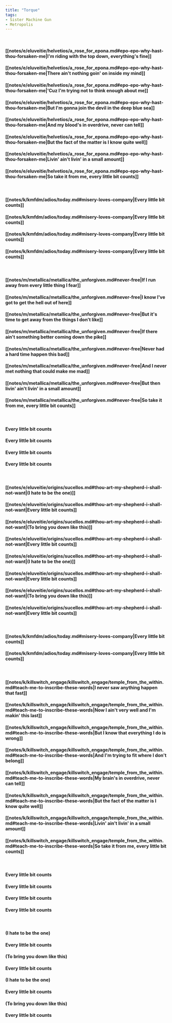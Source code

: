 ```yaml
---
title: "Torque"
tags:
- Sister Machine Gun
- Metropolis
---
```

&nbsp;
#### [[notes/e/eluveitie/helvetios/a_rose_for_epona.md#epo-epo-why-hast-thou-forsaken-me|I'm riding with the top down, everything's fine]]
#### [[notes/e/eluveitie/helvetios/a_rose_for_epona.md#epo-epo-why-hast-thou-forsaken-me|There ain't nothing goin' on inside my mind]]
#### [[notes/e/eluveitie/helvetios/a_rose_for_epona.md#epo-epo-why-hast-thou-forsaken-me|'Cuz I'm trying not to think enough about me]]
#### [[notes/e/eluveitie/helvetios/a_rose_for_epona.md#epo-epo-why-hast-thou-forsaken-me|But I'm gonna join the devil in the deep blue sea]]
#### [[notes/e/eluveitie/helvetios/a_rose_for_epona.md#epo-epo-why-hast-thou-forsaken-me|And my blood's in overdrive, never can tell]]
#### [[notes/e/eluveitie/helvetios/a_rose_for_epona.md#epo-epo-why-hast-thou-forsaken-me|But the fact of the matter is I know quite well]]
#### [[notes/e/eluveitie/helvetios/a_rose_for_epona.md#epo-epo-why-hast-thou-forsaken-me|Livin' ain't livin' in a small amount]]
#### [[notes/e/eluveitie/helvetios/a_rose_for_epona.md#epo-epo-why-hast-thou-forsaken-me|So take it from me, every little bit counts]]
&nbsp;
#### [[notes/k/kmfdm/adios/today.md#misery-loves-company|Every little bit counts]]
#### [[notes/k/kmfdm/adios/today.md#misery-loves-company|Every little bit counts]]
#### [[notes/k/kmfdm/adios/today.md#misery-loves-company|Every little bit counts]]
#### [[notes/k/kmfdm/adios/today.md#misery-loves-company|Every little bit counts]]
&nbsp;
#### [[notes/m/metallica/metallica/the_unforgiven.md#never-free|If I run away from every little thing I fear]]
#### [[notes/m/metallica/metallica/the_unforgiven.md#never-free|I know I've got to get the hell out of here]]
#### [[notes/m/metallica/metallica/the_unforgiven.md#never-free|But it's time to get away from the things I don't like]]
#### [[notes/m/metallica/metallica/the_unforgiven.md#never-free|If there ain't something better coming down the pike]]
#### [[notes/m/metallica/metallica/the_unforgiven.md#never-free|Never had a hard time happen this bad]]
#### [[notes/m/metallica/metallica/the_unforgiven.md#never-free|And I never met nothing that could make me mad]]
#### [[notes/m/metallica/metallica/the_unforgiven.md#never-free|But then livin' ain't livin' in a small amount]]
#### [[notes/m/metallica/metallica/the_unforgiven.md#never-free|So take it from me, every little bit counts]]
&nbsp;
#### Every little bit counts
#### Every little bit counts
#### Every little bit counts
#### Every little bit counts
&nbsp;
#### [[notes/e/eluveitie/origins/sucellos.md#thou-art-my-shepherd-i-shall-not-want|(I hate to be the one)]]
#### [[notes/e/eluveitie/origins/sucellos.md#thou-art-my-shepherd-i-shall-not-want|Every little bit counts]]
#### [[notes/e/eluveitie/origins/sucellos.md#thou-art-my-shepherd-i-shall-not-want|(To bring you down like this)]]
#### [[notes/e/eluveitie/origins/sucellos.md#thou-art-my-shepherd-i-shall-not-want|Every little bit counts]]
#### [[notes/e/eluveitie/origins/sucellos.md#thou-art-my-shepherd-i-shall-not-want|(I hate to be the one)]]
#### [[notes/e/eluveitie/origins/sucellos.md#thou-art-my-shepherd-i-shall-not-want|Every little bit counts]]
#### [[notes/e/eluveitie/origins/sucellos.md#thou-art-my-shepherd-i-shall-not-want|(To bring you down like this)]]
#### [[notes/e/eluveitie/origins/sucellos.md#thou-art-my-shepherd-i-shall-not-want|Every little bit counts]]
&nbsp;
#### [[notes/k/kmfdm/adios/today.md#misery-loves-company|Every little bit counts]]
#### [[notes/k/kmfdm/adios/today.md#misery-loves-company|Every little bit counts]]
&nbsp;
#### [[notes/k/killswitch_engage/killswitch_engage/temple_from_the_within.md#teach-me-to-inscribe-these-words|I never saw anything happen that fast]]
#### [[notes/k/killswitch_engage/killswitch_engage/temple_from_the_within.md#teach-me-to-inscribe-these-words|Now I ain't very well and I'm makin' this last]]
#### [[notes/k/killswitch_engage/killswitch_engage/temple_from_the_within.md#teach-me-to-inscribe-these-words|But I know that everything I do is wrong]]
#### [[notes/k/killswitch_engage/killswitch_engage/temple_from_the_within.md#teach-me-to-inscribe-these-words|And I'm trying to fit where I don't belong]]
#### [[notes/k/killswitch_engage/killswitch_engage/temple_from_the_within.md#teach-me-to-inscribe-these-words|My brain's in overdrive, never can tell]]
#### [[notes/k/killswitch_engage/killswitch_engage/temple_from_the_within.md#teach-me-to-inscribe-these-words|But the fact of the matter is I know quite well]]
#### [[notes/k/killswitch_engage/killswitch_engage/temple_from_the_within.md#teach-me-to-inscribe-these-words|Livin' ain't livin' in a small amount]]
#### [[notes/k/killswitch_engage/killswitch_engage/temple_from_the_within.md#teach-me-to-inscribe-these-words|So take it from me, every little bit counts]]
&nbsp;
#### Every little bit counts
#### Every little bit counts
#### Every little bit counts
#### Every little bit counts
&nbsp;
#### (I hate to be the one)
#### Every little bit counts
#### (To bring you down like this)
#### Every little bit counts
#### (I hate to be the one)
#### Every little bit counts
#### (To bring you down like this)
#### Every little bit counts
